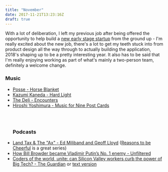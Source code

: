 ```yaml
---
title: "November"
date: 2017-11-21T13:23:16Z
draft: true
---
```


With a lot of deliberation, I left my previous job after being offered the opportunity to help build a [new early stage startup](https://www.daisie.com/) from the ground up - I'm really excited about the new job, there's a lot to get my teeth stuck into from product design all the way through to actually building the application, 2018's shaping up to be a pretty interesting year. It also has to be said that I'm really enjoying working as part of what's mainly a two-person team, definitely a welcome change.

### Music

* [Posse - Horse Blanket](https://open.spotify.com/album/29jOvdQSkNZMgWBF0LMIDI)
* [Kazumi Kaneda - Hard Light](https://open.spotify.com/album/2FKht5Fz3aEk6t9ZEFk5lp)
* [The Deli - Encounters](https://open.spotify.com/album/712kJatOJDHS8mVpD3EBwG)
* [Hiroshi Yoshimura - Music for Nine Post Cards](https://open.spotify.com/album/4h5av08hHhOyyINApKfnEE)
  ### &nbsp;
  ### Podcasts
* [Land Tax & The "Ax" - Ed Miliband and Geoff Lloyd](https://overcast.fm/+KXkDUWbRs) ([Reasons to be Cheerful](https://overcast.fm/itunes1287081706/reasons-to-be-cheerful-with-ed-miliband-and-geoff-lloyd) is a great series)
* [How Bill Browder became Vladimir Putin’s No. 1 enemy - Unfiltered](https://overcast.fm/+KfBvfOWCQ)
* [Coders of the world, unite: can Silicon Valley workers curb the power of Big Tech? - The Guardian](https://overcast.fm/+G2W1cBnsE) or [text version](https://www.theguardian.com/news/2017/oct/31/coders-of-the-world-unite-can-silicon-valley-workers-curb-the-power-of-big-tech)
